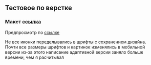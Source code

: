 ## Тестовое по верстке
### Макет [ссылка](https://www.figma.com/file/0iUQ51r7kzOYAhlUGhTQ39/Finkit-Test-(Copy)?node-id=0%3A1&mode=dev)

Предпросмотр по [ссылке](https://fin-kit-test.vercel.app/)


Не все иконки переделывались в шрифты с сохранением дизайна. 
Почти все размеры шрифтов и картинок изменялись в мобильной версии из-за этого написание адаптивной версии заняло больше времени, чем я расчитывал
